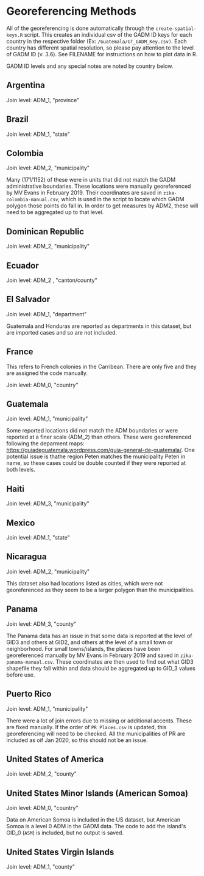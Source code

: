 # Georeferencing Methods

All of the georeferencing is done automatically through the `create-spatial-keys.R` script. This creates an individual csv of the GADM ID keys for each country in the respective folder (Ex: `/Guatemala/GT_GADM_Key.csv)`. Each country has different spatial resolution, so please pay attention to the level of GADM ID (v. 3.6). See FILENAME for instructions on how to plot data in R.

GADM ID levels and any special notes are noted by country below.

## Argentina

Join level: ADM_1, "province"

## Brazil

Join level: ADM_1, "state"

## Colombia 

Join level: ADM_2, "municipality"

Many (171/1152) of these were in units that did not match the GADM administrative boundaries. These locations were manually georeferenced by MV Evans in February 2019. Their coordinates are saved in `zika-colombia-manual.csv`, which is used in the script to locate which GADM polygon those points do fall in. In order to get measures by ADM2, these will need to be aggregated up to that level.

## Dominican Republic

Join level: ADM_2,  "municipality"

## Ecuador

Join level: ADM_2 , "canton/county"

## El Salvador

Join level: ADM_1, "department"

Guatemala and Honduras are reported as departments in this dataset, but are imported cases and so are not included.

## France

This refers to French colonies in the Carribean. There are only five and they are assigned the code manually.

Join level: ADM_0, "country"

## Guatemala

Join level: ADM_1, "municipality"

Some reported locations did not match the ADM boundaries or were reported at a finer scale (ADM_2) than others. These were georeferenced following the deparment maps: https://guiadeguatemala.wordpress.com/guia-general-de-guatemala/. One potential issue is thathe region Peten matches the municipality Peten in name, so these cases could be double counted if they were reported at both levels.

## Haiti

Join level: ADM_3, "municipality"

## Mexico

Join level: ADM_1, "state"

## Nicaragua

Join level: ADM_2, "municipality"

This dataset also had locations listed as cities, which were not georeferenced as they seem to be a larger polygon than the municipalities.

## Panama

Join level: ADM_3, "county"

The Panama data has an issue in that some data is reported at the level of GID3 and others at GID2, and others at the level of a small town or neighborhood. For small towns/islands, the places have  been georeferenced manually by MV Evans in February 2019 and saved in `zika-panama-manual.csv`. These coordinates are then used to find out what GID3 shapefile they fall within and data should be aggregated up to GID_3 values before use.

## Puerto Rico

Join level: ADM_1,  "municipality"

There were a lot of join errors due to missing or additional accents. These are fixed manually. If the order of `PR_Places.csv` is updated, this georeferencing will need to be checked. All the municipalities of PR are included as oif Jan 2020, so this should not be an issue.

## United States of America

Join level: ADM_2, "county"

## United States Minor Islands (American Somoa)

Join level: ADM_0, "country"

Data on American Somoa is included in the US dataset, but American Somoa is a level 0 ADM in the GADM data. The code to add the island's GID_0 (`ASM`) is included, but no output is saved.

## United States Virgin Islands

Join level: ADM_1, "county"

